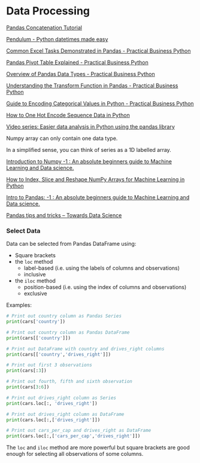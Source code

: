 # Data Processing

[Pandas Concatenation Tutorial](https://www.dataquest.io/blog/pandas-concatenation-tutorial/)

[Pendulum - Python datetimes made easy](https://pendulum.eustace.io/)

[Common Excel Tasks Demonstrated in Pandas - Practical Business Python](http://pbpython.com/excel-pandas-comp.html)

[Pandas Pivot Table Explained - Practical Business Python](http://pbpython.com/pandas-pivot-table-explained.html)

[Overview of Pandas Data Types - Practical Business Python](http://pbpython.com/pandas_dtypes.html)

[Understanding the Transform Function in Pandas - Practical Business Python](http://pbpython.com/pandas_transform.html)

[Guide to Encoding Categorical Values in Python - Practical Business Python](http://pbpython.com/categorical-encoding.html)

[How to One Hot Encode Sequence Data in Python](https://machinelearningmastery.com/how-to-one-hot-encode-sequence-data-in-python/)

[Video series: Easier data analysis in Python using the pandas library](http://www.dataschool.io/easier-data-analysis-with-pandas/)



Numpy array can only contain one data type.

In a simplified sense, you can think of series as a 1D labelled array.

[Introduction to Numpy -1 : An absolute beginners guide to Machine Learning and Data science.](https://hackernoon.com/introduction-to-numpy-1-an-absolute-beginners-guide-to-machine-learning-and-data-science-5d87f13f0d51)

[How to Index, Slice and Reshape NumPy Arrays for Machine Learning in Python](https://machinelearningmastery.com/index-slice-reshape-numpy-arrays-machine-learning-python/)

[Intro to Pandas: -1 : An absolute beginners guide to Machine Learning and Data science.](https://hackernoon.com/intro-to-pandas-1-an-absolute-beginners-guide-to-machine-learning-and-data-science-a1fed3a6f0f3)

[Pandas tips and tricks – Towards Data Science](https://towardsdatascience.com/pandas-tips-and-tricks-33bcc8a40bb9)



### Select Data

Data can be selected from Pandas DataFrame using:

* Square brackets
* the `loc` method
  * label-based \(i.e. using the labels of columns and observations\)
  * inclusive
* the `iloc` method
  * position-based \(i.e. using the index of columns and observations\)
  * exclusive

Examples:

```python
# Print out country column as Pandas Series
print(cars['country'])​

# Print out country column as Pandas DataFrame
print(cars[['country']]) 

# Print out DataFrame with country and drives_right columns
print(cars[['country','drives_right']])

​# Print out first 3 observations
print(cars[:3]) ​

# Print out fourth, fifth and sixth observation
print(cars[3:6])

​# Print out drives_right column as Series
print(cars.loc[:, 'drives_right'])​

# Print out drives_right column as DataFrame
print(cars.loc[:,['drives_right']])​

# Print out cars_per_cap and drives_right as DataFrame
print(cars.loc[:,['cars_per_cap','drives_right']])
```

The `loc` and `iloc` method are more powerful but square brackets are good enough for selecting all observations of some columns.

### 

